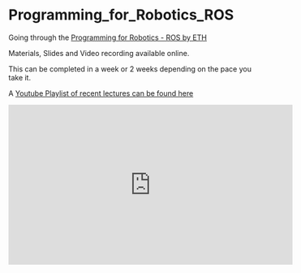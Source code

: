 # Programming_for_Robotics_ROS
 Going through the [Programming for Robotics - ROS by ETH](https://rsl.ethz.ch/education-students/lectures/ros.html)

 Materials, Slides and Video recording available online.

 This can be completed in a week or 2 weeks depending on the pace you take it.

 A [Youtube Playlist of recent lectures can be found here](https://youtube.com/playlist?list=PLdgqrSRfS_4SQtPD48jtP_ySVSIcy-H8Q&si=tPw8GpPT7q7XHFcm)

<iframe width="560" height="315" src="https://youtube.com/playlist?list=PLdgqrSRfS_4SQtPD48jtP_ySVSIcy-H8Q&si=tPw8GpPT7q7XHFcm" title="Programming for Robotics - Ros Playlist" frameborder="0" allow="accelerometer; autoplay; clipboard-write; encrypted-media; gyroscope; picture-in-picture" allowfullscreen></iframe>
